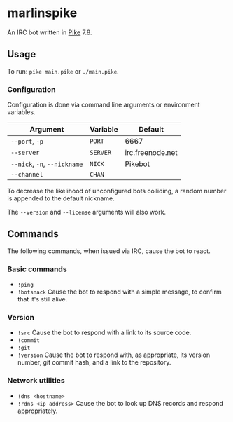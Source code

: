 # marlinspike
An IRC bot written in [Pike](http://pike.lysator.liu.se/) 7.8.

## Usage
To run: `pike main.pike` or `./main.pike`.

### Configuration
Configuration is done via command line arguments or environment variables.

| Argument                    | Variable | Default          |
|-----------------------------|----------|------------------|
|`--port`, `-p`               | `PORT`   | 6667             |
|`--server`                   | `SERVER` | irc.freenode.net |
|`--nick`, `-n`, `--nickname` | `NICK`   | Pikebot          |
|`--channel`                  | `CHAN`   |                  |

To decrease the likelihood of unconfigured bots colliding, a random number is
appended to the default nickname.

The `--version` and `--license` arguments will also work.

## Commands
The following commands, when issued via IRC, cause the bot to react.

### Basic commands
* `!ping`
* `!botsnack`
Cause the bot to respond with a simple message, to confirm that it's still alive.

### Version
* `!src`
Cause the bot to respond with a link to its source code.
* `!commit`
* `!git`
* `!version`
Cause the bot to respond with, as appropriate, its version number, git commit hash, and a link to the repository.
### Network utilities
* `!dns <hostname>`
* `!rdns <ip address>`
Cause the bot to look up DNS records and respond appropriately.
